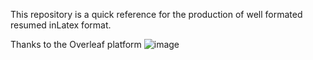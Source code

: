 This repository is a quick reference for the production of well formated resumed inLatex format. 

Thanks to the Overleaf platform
![image](https://github.com/user-attachments/assets/a341bcf9-c81b-47a5-9d8a-881419d1f9e0)
